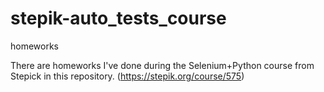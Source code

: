 # stepik-auto_tests_course
homeworks

There are homeworks I've done during the Selenium+Python course from Stepick in this repository.
(https://stepik.org/course/575)